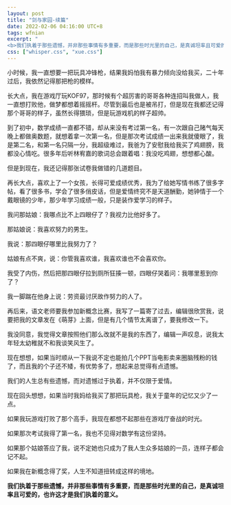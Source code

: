 ```yaml
---
layout: post
title: "剑与家园-续篇"
date: 2022-02-06 04:16:00 UTC+8
tags: wfnian
excerpt: "
<b>我们执着于那些遗憾，并非那些事情有多重要，而是那些时光里的自己，是真诚坦率且可爱的，也许这才是我们执着的意义。</b>"
css: ["whisper.css", "xue.css"]
---
```



小时候，我一直想要一把玩具冲锋枪，结果我妈怕我有暴力倾向没给我买，二十年过后，我依然记得那把枪的模样。

长大点，我在游戏厅玩KOF97，那时候有个超厉害的哥哥各种连招叫我做人，我一直想打败他，做梦都想着摇摇杆。尽管到最后也是被吊打，但是现在我都还记得那个哥哥的样子，虽然长得猥琐，但是玩游戏机的样子超帅。

到了初中，数学成绩一直都不错，却从来没有考过第一名，有一次跟自己赌气每天晚上都做奥数题，就想着拿一次第一名，但是那次考试成绩一出来我就傻眼了，我是第二名，和第一名只隔一分，我超级难过，我爸为了安慰我给我买了鸡翅膀，我都没心情吃。很多年后听林宥嘉的歌词总会跟着唱：我没吃鸡翅，想想都心酸。

但是到现在，我还记得那张试卷我做错的几道题目。

再长大点，喜欢上了一个女孩，长得可爱成绩优秀，我为了给她写情书练了很多字帖，看了很多书，学会了很多俏皮话，但是爱情终究不是天道酬勤，她钟情于一个戴眼镜的少年，那少年学习成绩一般，只是装作爱学习的样子。

我问那姑娘：我哪点比不上四眼仔了？我视力比他好多了。

那姑娘说：我喜欢努力的男生。

我说：那四眼仔哪里比我努力了？

姑娘有点不爽，说：你管我喜欢谁，我喜欢谁也不会喜欢你。

我受了内伤，然后把那四眼仔拉到厕所狂揍一顿，四眼仔哭着问：我哪里惹到你了？

我一脚踹在他身上说：劳资最讨厌故作努力的人了。

再后来，语文老师要我参加新概念比赛，我写了一篇寄了过去，编辑很欣赏我，说要把我的文章发在《萌芽》上面，但是有几个情节太离谱了，要我修改一下。

我没同意，我觉得文章按照他们那么改就不是我的东西了，编辑一声叹息，说我太年轻太幼稚就不和我谈笑风生了。

现在想想，如果当时顺从一下我说不定也能拍几个PPT当电影卖来圈脑残粉的钱了，而且我的个子还不矮，有优势多了，想起来总觉得有点遗憾。

我们的人生总有些遗憾，而对遗憾过于执着，并不仅限于爱情。

现在回头想想，如果当时我妈给我买了那把玩具枪，我关于童年的记忆又少了一点。

如果我玩游戏打败了那个高手，我现在都想不起那些在游戏厅奋战的时光。

如果那次考试我得了第一名，我也不见得对数学有这份坚持。

如果那个姑娘答应了我，说不定她也只成为了我人生众多姑娘的一员，连样子都会记不起。

如果我在新概念得了奖，人生不知道扭转成这样的境地。

<b>我们执着于那些遗憾，并非那些事情有多重要，而是那些时光里的自己，是真诚坦率且可爱的，也许这才是我们执着的意义。</b>
<!-- <div class="s-index1">01</div>
<p class="s-content">十二月初的时候，刘洋有天打电话给我问我同学的事情，顺带提了一句吐槽说我最近和姚雪剑联系很多又是微博评论又是QQ空间评论的，我只是向她解释到，她评论了我也不能看见不回复。而且这是礼貌性的回复她的回复。</p>



<div class="s-index1">02 不算朋友</div>
<p class="s-content">一月多的时候，姚雪剑突然找我问一些公务员的问题，我大抵觉得是很正常的交流吧，那天聊完之后，互相顿了很久，然后她说，回家了打球或者是吃饭吧，我思索了许久，回了句OK。那时候我仅仅是当她作为一个很疏远的朋友，甚至不把她包括在朋友的范围内。我固执地认为这样的关系，不可能也不可以做朋友，而我只会做一个AI聊天机器人问什么回什么，从不会去主动。</p>

<div class="s-index1">03</div>
<p class="s-content">一月二十二日，我问刘洋说吃饭还是打球啊帮我想想对策，那天她问了一个奇怪的问题。这个问题在那天看来，我的答案是否定的。他问我要不要重新追姚雪剑，想到这里时我大致明白了几分吧。我只是回答了个喔喔。</p>


<div class="s-index1">04 感情有时差</div>
<p class="s-content">一月二十三日，那天下着雪，晚上的时候我和刘洋去公园玩，在公园里转了四五圈，时不时被放炮吓到，刘洋一直在说你快急死我了，你快考虑和姚雪剑一起的事情吧，我用沉默代替回应，时不时起一些其他的话题，但终究都会被她拉到这件事上，他又说姚姐姐一直不敢找我，每次都是鼓起勇气来找我问问题，前些天他问她说是不是拒绝了我有点后悔，姚雪剑说后悔死了啊，听到这里时候，再加上刘洋是她的闺蜜，也是我很好的朋友，我大致明白了许多。可笑的是我第一个想法竟然是觉得我去年的表白并没有失败或者完全成功，一想到这里时，我便觉得荒凉极了，自己可笑极了，我竟然要用成功与否去衡量一段好几年的喜欢，似乎留存在我生活里的标准就是一个计算机指令，只有0和1的。而我只用成功与失败衡量一切。</p>

<div class="s-index1">05 </div>
<p class="s-content">一月二十五号，我选了楼底下的火锅店叫了刘洋甘卉和姚雪剑三个人，直到坐到座位上我和她也没有说一句话，我也不主动她也不说，可能自己真的过分了、以至于写下这些文字的时候我好愧疚，还好甘卉最热闹了，甘卉和姚雪剑出去卫生间的时候刘洋就骂我你怎么回事，你怎么不说话啊，那天桌上的聊天我已经记的很少了，我只记得我和她说的话很少很少，甘卉一直在八卦刘洋的男朋友，她吃的很少，我一直在吃……那天晚上甘卉要我给大家拍照，于是我从楼底下拍照拍到了一中附近曾经高中走过的路，大冬天里又去吃雪糕，最后一直拍到公园里。于是我手机里名正言顺的多了77张有关她和她们三的照片。</p>

<div class="s-index1">06 回忆杀</div>
<p class="s-content">我从未查阅过回忆杀的含义，但我想，所谓回忆杀，就是回忆起过去的事情，不论美好的或者是不愉快的，一件件的都是一只箭，一箭一箭射在心上，如万箭穿心般。于是我手机里名正言顺的多了七十七张有关她和她们三的照片，而上次表白失败后我和她最后一次聊天是说我删了所有关于她的照片，还有我讨厌红楼梦。此时我偶有回忆起高中的时候，有时碰见她了便绕老远，有时好几天看不见她了，便又创造遇见的机会，只记得高中三年，我早操和课间操出勤率应该很高很高，而此时，我依然觉得我应当是早已不喜欢她了。</p>

<div class="s-index1">07 </div>
<p class="s-content">后来我在翻她朋友圈的时候发现，她的朋友圈封面是那天拍的一张照片。</p>

<div class="s-index1">08 </div>
<p class="s-content">一月二十九日，刘洋嚷嚷着说有个男生一直叫他打羽毛球，她已经拒绝无数次了，再次拒绝感觉不太好意思，问我要不要去，并说我去她就去，我是不太会打羽毛球的，但是放假期间还没去过体育馆，就说去好了，下午时候我在体育馆门口等着刘洋，一同来到还有一个小姑娘，直到进入体育馆门口之后我才发现原来那个小姑娘是姚雪剑，而她，那天化了淡妆，涂了口红，以及，扎着头发，和高中一样，也和我在《剑与家园》里描述的一模一样，一点都没变，一直都很好看。以及，刘洋你这个骗子。</p>

<div class="s-index1">09 </div>
<p class="s-content"><b>我恨她吗？</b>恨，我花了三个月才走出来，可她又来找我，还关注了我微博，还若无其事的点赞我的说说和朋友圈，我更恨我自己当初没有删了她。<b>我恨她吗？</b>不恨，她很直接的拒绝了我，也没有钓着我，而我也没再找过她。<b>我还喜欢她吗？</b>五月之前还喜欢，后面就忘记了。</p>

<div class="s-index1">10 </div>
<p class="s-content">一月二十九日打完球后及一月三十日凌晨，姚姐姐说去唱歌吧，我们在喝酒，我们在唱歌，从最开始的我们仨，一直到九个人。她点了很多首歌，她唱了很多首歌，我只点了三首，第一首是白桦林，第二首是好妹妹的相思赋予谁，第三首是国际歌，奇怪的是我印象里一直记不得她的声音，只是记得她声音沙沙的，我很喜欢，现在写这些文字的时候也想不起，后来就又喝酒，刚进来我就和她喝了六杯，人多了起来之后我又和每人轮流一起喝了九十六杯。其实那天晚上我吐了一次，只是没人知道，有趣的是我还是没醉，可笑又可悲。而那天晚上只有她醉了。扶她回家的不是我，而是另外两个男生，可能我觉得还是应当保持距离吧。虽然在我写下这些文字的时候非常后悔。我很少打听她的消息，只是交谈中看到她瘦了好多，憔悴了好多，变成了八十多斤的样子。</p>

<div class="s-index1">11 </div>
<p class="s-content"><b>我恨她吗？</b>恨，我花了三个月才走出来，可她又来找我，还关注了我微博，还若无其事的点赞我的说说和朋友圈，我更恨我自己当初没有删了她。<b>我恨她吗？</b>不恨，她很直接的拒绝了我，也没有钓着我，而我也没再找过她。<b>我还喜欢她吗？</b>五月之前还喜欢，后面就忘记了。<b>那现在呢？</b>。</p>
<div class="s-index1">11.5 </div>
<p class="s-content"><b>我恨她吗？</b>不恨，她很直接的拒绝了我，也没有钓着我，而我也没再找过她。其实我是对她抱有歉意的。大一的时候我和她在QQ经常聊天，可是，后来就是，可后来就是没有联系了，而后来去年表白前的前几天，我和她去体育馆，他和体育馆大爷吵架了，我也不知道如何去帮她，我也不会劝架，我也不会安慰她，就像是，一个男孩子无法保护自己喜欢的女孩那样愧疚，或许，我这样的人是个女孩都会离开吧。害不过，不过我从来都不喜欢吵架，也不怕打架，性格使然，只会赌气离开的很远。</p>
<div class="s-index1">11.7 </div>
<p class="s-content"><b>我恨她吗？</b>不恨。可能我真的不够好。</p>


<div class="s-index1">12 荒凉</div>
<p class="s-content">我觉得去年在感情上过的真好累，而姚姐姐的出现让我似乎是陷入了一个圈，好可怕。至少，在那天体育馆见到她之前我是不再喜欢她了，好奇怪。当我那天在体育馆从她后面看见她扎起来的头发的那瞬间，高中见到她的一幕幕，都出现在脑海了。或许那天我走在前面看不到她的扎起来的头发又会是另一种结局呢？会不会刘洋提前告诉我她会来我就不去了呢？或许听赵玉晶，师姐，和研究生舍友以及绝大多数人说的不去见她呢。愈发思考，我的思绪在脑海中愈发显得荒凉。我想我已经怕了感情的到来或者不再对任何感情抱有美好的憧憬，但是却在别人的交流中依然固执己见装模作样地说我还相信感情。</p>


<div class="s-index1">13 </div>
<p class="s-content">最后在新年那天，我给姚姐姐发了一句新年快乐，思考良久之后，又发了一句：“有些朋友虽然做不了什么，但，一直都在。”</p>

<div class="s-index1">14 </div>
<p class="s-content">知乎上有个问题叫如何忘掉一个人，后来我删掉了这个错误的回答。</p>


<div class="s-index1">15 刘洋啊刘洋 </div>
<p class="s-content">去年的2月6日凌晨4点16分我表白失败的，今年的2月6日，我和他大吵一架，并拉黑了他的电话微信QQ微博，我又失去了一个很好的朋友。<br>
<img width="100%" src="https://pic.imgdb.cn/item/6219ea772ab3f51d9123dca2.jpg"></p>


<div class="s-index1">16 </div>
<p class="s-content">有个非常令人讨厌的处理问题的方法叫做暂且搁置，但是这个方法似乎可以用在这里。先这样吧，一边是恐惧的心，一边呢？</p>



以上，是剑与家园的续篇，文笔是在是烂到家了，因为我把所有的精力都写在了剑与家园里，耗尽我多半的悲悯和喜欢。 -->

<!--

<section style="text-align: center;margin:10px 0px;">
    <br>
    <section style="background-image: linear-gradient(90deg, #ffffff, #004287);width:100%;height:5px;" data-width="100%"></section>
    <br>
</section>


<center >
<h1 style="text-shadow:0px 1px 1px #3c3232;font-size:1.4rem;margin-bottom: 6px;font-weight:bold;"><s>剑与</s>家园</h1>
<a href="" style="color: #3794ff;!important">(2013/03/06)</a>
<p></p>
</center>


<div class="divider"></div>

<div class="s-index">01</div>
<div class="s-title">好久不见</div>

<p class="s-content">转眼四五年，不知该说些什么，总之，要向你说一句：好久不见~</p>


<div class="s-index">02</div>
<div class="s-title">日记一则</div>
<p class="s-content">
八月初的时候约好去体育馆，时隔多年再次见你，一时间我不知如何向你打招呼，其实那是第一次和你这样正面交流了，只和你默默地低头一起并排走着，依稀记得我看了看体育馆对面的老君山，又低下头将注意力转移到了我的步伐上，大概真的是好些年没见着你了，你可一点都没变呢<a href="./annex#8" style="color: #3794ff">[8]</a>。
</p>

<div class="s-index">03</div>
<div class="s-title">日记一则</div>
<p class="s-content">
时间该如何衡量呢，我打开知乎搜索着，找了好久最终也没能找出一个满意的回答。其实，自从高考后，在此之后，我再也没见过你，再也没见过你，五年了，连一个模糊的背影可都不曾见到过，那些闪着光的回忆终究被覆上了时间的灰尘，逐渐模糊在我的记忆里了……</p>
<p class="s-content">偶尔你也成为我对极少数人提起的曾经有位姑娘。</p><p class="s-content">
那天饭后我去爬山，回来时经过公园，而那时公园里正放着一首烂大街的歌：《相逢是首歌》……啊，可真是的。
</p>

<div class="s-index">04</div>
<div class="s-title">彩云易散</div>
<p class="s-content">要说最初关于你的记忆，可能是高一的某次语文考试，不学无术的我绝望地发着呆，不小心朝着前排你的方向，回过神来时，你看了我一下，我便匆忙将脑袋转向窗外，当初只是想这是隔壁班的同学吧。再到后来，学校停电，蜡烛成了照明的设备，熙熙攘攘的晚自习放学后的楼梯内挤满了人群，看不清台阶也看不清人，我贪玩，便点燃了手中的蜡烛，而后脖子后吹来的凉风晃动了蜡烛，微弱的光芒下我只记得身后是当初不认识的你了。</p><p class="s-content">
及至后面，当我开始注意你的时候，我盼望考试，盼望停电，说来奇怪，后续的两年半再也没在同一个考场见过你，而台灯取代了蜡烛。
</p>

<div class="s-index">05</div>
<div class="s-title">霁月难逢</div>
<p class="s-content">人类的欲望真是可怕，最开始我也是在黎斌那里打问你的名字，然后被他打趣说该不会是喜欢上你了之后，回想起当初说我没有的样子像极了《夏洛特烦恼》里面的大春的那段场景。后来在课本和草稿纸上写下你的名字又怕别人看到而又将其涂黑，大概是高中经常做的事情了罢。以至于前段时间卖旧书的时候翻着翻着翻出涂黑的字块又能清晰地看出偏旁部首来，女字旁，立刀旁……觉得当初可真是固执啊。</p>


<div class="s-index">06</div>
<div class="s-title">穷极一生</div>
<p class="s-content">从某种角度讲，我这一生都在追赶比我优秀的存在，比如你。我眼中你就如我平淡岁月中的太阳一般。我喜欢太阳，就如同那些叽哩哇啦的小虫子一般，可有时阳光太刺眼，我就不自觉躲开了，可我还是向往光，恰如那飞蛾扑火是刻在骨子里的天性一样，竭力追逐这番光芒。</p>


<div class="s-index">07</div>
<div class="s-title">爱屋及乌</div>
<p class="s-content">爱屋及乌在感情方面也有可能是一种病态的表现。说来也是可笑，我曾见你乒乓球赛场上样子，也曾见你在大礼堂里抱着一本红楼梦时的样子，而后这两件事情却成了发展成了我的业余喜好。于是周五放学后的晚上、体育课上便是我《乒乓球从入门到放弃》的时间段  <a href="./annex#2" style="color: #3794ff">[2]</a>，而晚上则会在被窝偷偷打着灯抱着一本读了两遍都没怎么读懂的红楼<a href="./annex#3" style="color: #3794ff">[3]</a>，以至于我常常在想现在的我如果能穿越回七八年，告诉多年前的自己："前些日子和她第一次说话、前些日子和她在一起打的乒乓球"，想必，不同时空的两个我，嘴角都会微微上扬吧。</p>



<div class="s-index">08</div>
<div class="s-title">深刻的记忆</div>
<p class="s-content">2014年的冬天，最后一个星期四的那个下午的课外活动时间。冬日的阳光穿过办公楼顶也穿过窗帘缝隙打落在樫鸟蓝与粉白交织的墙面，给人一种慵懒的感觉，那是我听见你第一次喊我的名字<a href="./annex#15" style="color: #3794ff">[15]</a>，可能这个时间这辈子也忘不了吧，<b>能在校园里远远地看见一个她的模糊背影本该就是我枯燥的高中生活最快乐不过的事情了，若是不小心碰巧走到近处看到她的脸庞，或是扎起来的头发，我就立刻低下头来避开四目相对，亦或是狼狈地逃跑，她真的是太美好了，我配不上，我只适合做不知名的观众，终究是不敢于面对在少年心中那样一个完美的存在。</b>就这样在极致的喜欢与相当的中二这两方势力斗争下，我没有回头，没有转身回应站在后门门口的你。以至于后来每每谈及此时满是后悔与无奈。</p>

<div class="s-index">09</div>
<div class="s-title">不曾说出口的秘密</div>
<p class="s-content">我曾烧红了一把铁印，将你的一切烙在心底，你的背影，你束起的头发，你喊我时的场景，你高中打乒乓球时的场景，你抱着一本《红楼梦》时的场景，所有我能记下来的关于你的一切…… 却又像一个情报人员一样不曾将这个名字说出口，上了锁扔了钥匙并牢牢放在心中。在多年以后的今天当我借助文字表示当年那种情景的时候，我依然能够感受到当初那种，害怕又期待，无奈又有点痒痒的感觉，这种感觉混杂了运动会时一遍又一遍循环着的进行曲，课外活动时间操场跑道的不算好闻却令人回忆的橡胶味道，还有春荷语文课上朗朗书声下的昏昏的睡意，有那么些逼真，有那么些陌生。</p>

<div class="s-index">10</div>
<div class="s-title">日记一则</div>
<p class="s-content">好多东西的存在和离开，都像风，猝不及防，其中就有你。时间的大转盘指向了高三，不知觉中高三就从夏天开始了，这些年过去了，至今觉得那个夏天真的好热。后来我看见一个又高又帅的男生，从我身边走了过去，而他旁边的，是你。再到大学时期和舍友们轻描淡写此事的时候，我讲是有那么点难过，但是当时的我又发自内心地祝福你们，祝愿你们日月星辰，涓涓细流。后来舍友们就此事评价我是大佛那样的人（日本动漫一个善良的女生:大佛小钵），其实过奖，但当初的那份祝福却是真真切切发自内心。</p>


<div class="s-index">11</div>
<div class="s-title">世人皆苦</div>
<p class="s-content">高考的结束，其实就是一个时代的结束，我蹲在渭河边，捡起一颗石头，攒足了劲扔向水面，打起了一连串的水漂。<b>"有那么一刻，就会知道，自己成为不了想要成为的人，过不上想要过的生活，浪漫的，世俗的，都和自己无关，可也只能活下去，埋着头活下去，冬天里抓一把雪，夏天里淋一场雨，把世界当成自己的私人物品，那时候也就会觉得，其实没什么的，都是梦幻泡影，可也仅仅只有这么一刻，自己既浪漫又洒脱把一切都看开了，过了这一刻，还是会执着，还是会放不下。"</b></p>



<div class="s-index">12</div>
<div class="s-title">异乡几度秋</div>
<p class="s-content">大学时期我也从未止步于追逐优秀，当时的我能自信地和我仰慕的老师们探讨计算机领域的相关知识，能毫无违和感地和同学们争论程序的优化，也能充满信心地和好友们规划着未来和各大互联网公司，我也变成了学弟学妹们所听到老师口中的"上一届某位同学"，……越努力可真是会让人越焦虑啊，我曾杵着胳膊望向窗外的三环上不止歇的车流这样想，可，我们（请原谅我很自私地用'我们'这个词）都会越来越好，不是吗。</p>


<div class="s-index">13</div>
<div class="s-title">异乡几度秋(2)</div>
<p class="s-content"> <b>你总有一天要跟所有的记忆相安无事握手言和，那里面有她也有你，有她的青春也有你的年华。那个人永远活在时间里了，你把她拉不出来，自己也回不去，就这样吧，让她安静的留在那里吧。她不会发福不会老去不会带着家长里短的气息，她永远年轻漂亮穿着鲜艳长裙站在回忆里，对你笑靥如花。</b>一篇怀念陈一发儿的文章这样写着，是的，<b>喜欢不是豪取强夺，它是知其进退</b>。蜡烛可以被台灯替代，火车可以用飞机来替代，喜欢的人也会被更喜欢的人替代，但谁能够替代你呢。</p>


<div class="s-index">14</div>
<div class="s-title">失败与失败</div>
<p class="s-content"> 第一次考研的结果以失败告终，日记本上曾写下这么一句 <b>天将降大任于斯人也，必先苦其心志，劳其筋骨，饿其体肤，空乏其身，行佛乱其所为，所以动心忍性，增益其所不能。</b>这是我考研前写的最后一次日记，后来翻起这个的时候，我又添加了一笔: <b>狗屁</b> 。</p><p class="s-content">
再到后来在北京租了没有空调的棺材一般的房间，挤着来回两小时的地铁，找了一份私企，那个时候我开始回忆起故乡，<b>流浪在外地的异乡人啊，想起故乡会哭，回到故乡想逃，它是夜晚的故事，是梦中的乌邦托，是野地孤独的烟火。</b>而取而代之天将降大任的变成了<u>不如意事常八九</u>这句话。</p>

<div class="s-index">15</div>
<div class="s-title">失败与失败(2)</div>
<p class="s-content">我们计算机图形学老师给我们讲"人这一生总有一些艰难时刻"，我开始羡慕起朝九晚五的生活，这时我才理解知乎上说的:"成为一个普通人，何其平凡，何其幸运"。我辞掉了工作，又开始报公务员，中国移动电信，中国邮政……就像新生的中国一样在社会主义初级阶段摸索自己的道路。<a href="./annex#9" style="color: #3794ff">[9]</a></p>
<p class="s-content">可后来，我还是不甘心与我那一战备考时六点半早起的清晨与每每失眠到凌晨两点半的漫漫长夜，屡战屡败，屡败屡战，我又重新开始了。终究，还是不甘平凡。</p>


<div class="divider"></div>

<div class="s-index">16</div>
<div class="s-title">眼前和远方</div>
<p class="s-content">在QQ群里的洋姐和我的两位舍友谈天说地，只有少数的时候，我会惊诧于我的高中同学和我的大学同学能这样像老友一样聊着一搭赶不上一搭的天南海北的故事，他们从来没有见过面。有天舍友提起高中时候的故事，我也便提起过去，洋姐也是比较惊讶于我曾暗恋的故事，她也是随口提起你们后来就分手了。舍友他们问我为何现在不去行动呢，又连续问出 <b>我是害怕呢还是不确定呢还是不喜欢了呢</b> 的三个问题，那几天似乎游戏群变成了他们专门针对我的感情分析群。而我，正如舍友所说，我啊，一直在逃避，一直在试图转移并打断所有关于你的话题。</p>
<p class="s-content">
那个还没见你的六月，舍友问我，你还喜欢她吗？我没有回答。
</p>


<div class="s-index">17</div>
<div class="s-title">眼前和远方</div>
<p class="s-content">我总觉得自己不够好，在你心中实在是太差的存在。或许自卑会变本加厉，或许我还不能成熟地明白生命本身和生命之重，大多数时候我宁愿相信我这样的人适合孤苦伶仃，就这样躲在自卑的牢笼里得过且过，其实我这样的人，适合从军，适合发配边疆，然后携一支长锏<a href="./annex#7" style="color: #3794ff">[7]</a>，行于苦寒之地，不问世事，不念过往，不困于感情。将自己的那份虚荣心、争强好胜心统统扔进深渊，看尽那大漠孤烟与落日长河。可是，放不下的终究放不下，此时我又不懂人生的欲求了。有时候真羡慕执斧观棋的那位，一晃数十载，棋罢时这世间已与我无关。</p>


<div class="s-index">19</div>
<div class="s-title">日记一则</div>
<p class="s-content">八月中旬的一天晚上雨过天晴，我在广场拍下了两张极美的夕阳照，有那么一瞬间，我想发给你，在打开和你的聊天界面做了短暂的停留后，我把它们发给了舍友们。</p><img width="100%" src="https://pic.downk.cc/item/5fb5df74b18d6271138d786c.jpg">  
<p class="s-content">
那日晚上我穿行于一中放学的人海中，而我一眼看过去的，都是满目熟悉的人群，熟稔的楼宇，亲切而又陌生。或许那时的我也如同现在里面的某一位一样，目光在匆匆寻找一位背着红色书包的姑娘。期待而又紧张。</p>



<div class="s-index">20</div>
<div class="s-title">四季，四季如冬</div>
<p class="s-content">时间过得可真快，冬天就来了，原来记忆也会随着季节更迭而随之发生变换，此时的我也开始回忆起很多年前的冬天，那时的你会穿着浅蓝色的外套，橘黄色的羽绒服……像我这样人，大抵是不存在青春的，若要非加一个，那所谓的我的青春，是所有关于你的回忆伴随着那无关痛痒的高中生活，还有所有关于你的记忆碎片里拼合起来的日出日落。而这些年来北京的冬天的风很大，我总喜欢用北京的风甚至比冬天老君山顶背阳处的风还大，还冷做比较来给家人一年又一年地形容这风，形容了五年了，词汇匮乏的我实在找不出更好的比较了。白杨树的叶子几天的时间内哗哗地掉了一地，总会有一阵阵关于想念的风，会把掉在地上的它们又吹起来，吹到空中，飘着，旋转。</p>


<div class="s-index">21</div>
<div class="s-title">姚同学，你好哇</div>
<p class="s-content">那个QQ群依然热闹，里面的人们一如既往地热烈讨论着游戏，讨论着生活，讨论着我。其实大多数的时候我依然会想起你来，例如晨起时第一缕阳光刺破窗格时，例如微凉夜幕下看到相似的熟悉背影时，例如秋风打落的叶子恰好掉到我肩膀时……我都会想到曾有这样一位姑娘，而在上面这些时刻，我能感觉得到我在错过什么，失去什么，而这些对于我来说，是生命中十分美好又动人的时刻。 </p>

<div class="s-index">22</div>
<div class="s-title">姚同学，我喜欢你</div>
<p class="s-content">我可能真是个不善于表达感情的人<a href="./annex#10" style="color: #3794ff">[10]</a>。嗨呀，其实我自己也震撼于自己高中喜欢你的那些日子，还有阔别已久再次见你后这些日子里又将你放在心中第一位的感觉<a href="./annex#6" style="color: #3794ff">[6]</a>。他们说喜欢要主动，主动联系，我也实在找不到和你聊天合适的借口，蹩脚的知乎回答上撩别人的套路令人嫌弃，而我也仅仅满足于给你的朋友圈点赞，或者逛逛空间看看而已，以及翻起相册<a href="./annex#16" style="color: #3794ff">[16]</a>。
姚同学，我觉得我与你在一起的概率可能比我中彩票的概率都要小了，这就导致我清楚的认识到表白就是失败，而失败就是人生常态。曾经的我怕极了失败，不过，这些年了，我也早已习惯这些。</p>

<p class="s-content">他们又说，事情其实很简单，其实就是我要试着说出口而已，而你仅需要知道即可。换个角度，想一想确实是这样。可能这就是局外人自有的优点吧。</p>
<div class="s-index">23</div>
<div class="s-title">写在最后</div>
<p class="s-content">准备了很久想说的一句喜欢你终于在七八年后的今日说出了口，不论结局如何，都是结束了一个多年的执念，正好《老男孩》这首歌在歌单上变灰了，而我也不用再听那首歌了，那首歌快不成立了。朋友们说，回首过往，留下来的，只有骄傲。 </p>

<div class="s-index">24</div>
<div class="s-title">致谢与致歉</div>
<p class="s-content">希望你永远这么漂亮，永远如此可爱阳光，永远在大家心中都是一位优秀的姑娘。在最后，谢谢你，浪费时间看完我这毫无头绪的时间线以及极其糟糕的胡言乱语。另外，文末，我想对我的两位大学舍友说一句，谢谢你们。也感谢我的研究生舍友们的鼓励以及还有没的用上的真诚建议。</p>
<p class="s-content">

同时呢也要为我今日的唐突向你致歉<a href="./annex#1" style="color: #3794ff">[1]</a>，请原谅我的"无理取闹"。对不起，实在是抱歉：我存了一些关于你的照片，一直留在相册里，偶尔会看<a href="./annex#12" style="color: #3794ff">[12]</a>。绝大多大抵都是这些年来从洋姐和甘卉他们的朋友圈里偷偷存下来的，未经你的允许，可能这是一个糟糕的习惯，我会删了的。</p>
<p class="s-content">最后，谢谢知乎上各位哥哥姐姐弟弟妹妹们的赞，你们的留言我都看到了，嗨呀实在是让大家见笑了<a href="./annex#5" style="color: #3794ff">[5]</a>。

</p>


<div class="divider"></div>
<a href="./annex" style="color: #3794ff;!important;padding:3px">(2020/08/06)更新</a>
<a href="./annex" style="color: #3794ff;!important;padding:3px">(2020/08/09)更新</a>
<a href="./annex" style="color: #3794ff;!important;padding:3px">(2020/08/16)更新</a>
<a href="./annex" style="color: #3794ff;!important;padding:3px">(2020/08/24)更新</a>
<a href="./annex" style="color: #3794ff;!important;padding:3px">(2020/10/20)更新</a>
<a href="./annex" style="color: #3794ff;!important;padding:3px">(2020/11/19)更新</a>
<a href="./annex" style="color: #3794ff;!important;padding:3px">(2020/12/05)更新</a>
<a href="./annex" style="color: #3794ff;!important;padding:3px">(2020/12/22)更新</a>
<a href="./annex" style="color: #3794ff;!important;padding:3px">(2021/01/28)更新</a>
<a href="./annex" style="color: #3794ff;!important;padding:3px">(2021/02/04)停更</a>

<div class="divider"></div>
-->